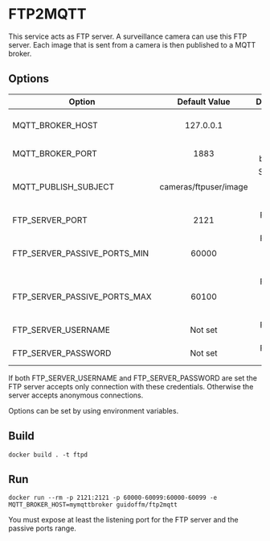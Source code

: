# FTP2MQTT

This service acts as FTP server. A surveillance camera can use this FTP server. Each image that is sent from a camera is then published to a MQTT broker.

## Options

| Option        | Default Value  | Description  |
| ------------- |:-------------:| -----:|
| MQTT_BROKER_HOST | 127.0.0.1 | MQTT broker address |
| MQTT_BROKER_PORT      | 1883      |   MQTT broker port |
| MQTT_PUBLISH_SUBJECT | cameras/ftpuser/image | Subject the image is published to |
| FTP_SERVER_PORT | 2121      |    FTP server port |
| FTP_SERVER_PASSIVE_PORTS_MIN | 60000      |    FTP server passive ports min value |
| FTP_SERVER_PASSIVE_PORTS_MAX | 60100      |    FTP server passive ports max value |
| FTP_SERVER_USERNAME | Not set | FTP server username |
| FTP_SERVER_PASSWORD | Not set | FTP server password |

If both FTP_SERVER_USERNAME and FTP_SERVER_PASSWORD are set the FTP server accepts only connection with these credentials. Otherwise the server accepts anonymous connections.

Options can be set by using environment variables.

## Build

```
docker build . -t ftpd
```

## Run

```
docker run --rm -p 2121:2121 -p 60000-60099:60000-60099 -e MQTT_BROKER_HOST=mymqttbroker guidoffm/ftp2mqtt
```
You must expose at least the listening port for the FTP server and the passive ports range. 
